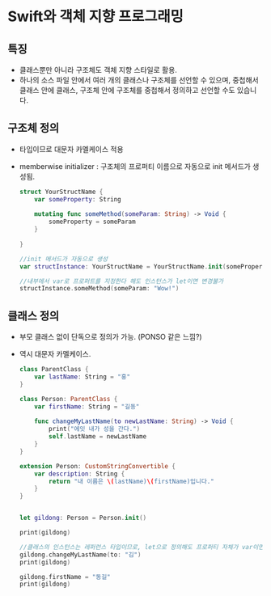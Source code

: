 # Swift와 객체 지향 프로그래밍

## 특징
- 클래스뿐만 아니라 구조체도 객체 지향 스타일로 활용.
- 하나의 소스 파일 안에서 여러 개의 클래스나 구조체를 선언할 수 있으며, 중첩해서 클래스 안에 클래스, 구조체 안에 구조체를 중첩해서 정의하고 선언할 수도 있습니다.

## 구조체 정의
- 타입이므로 대문자 카멜케이스 적용
- memberwise initializer : 구조체의 프로퍼티 이름으로 자동으로 init 메서드가 생성됨.

	```swift
	struct YourStructName {
	    var someProperty: String
	    
	    mutating func someMethod(someParam: String) -> Void {
	        someProperty = someParam
	    }
	    
	}
	
	//init 메서드가 자동으로 생성
	var structInstance: YourStructName = YourStructName.init(someProperty: "Hey!")
	
	//내부에서 var로 프로퍼트를 지정한다 해도 인스턴스가 let이면 변경불가
	structInstance.someMethod(someParam: "Wow!")
	
	
	```
	
## 클래스 정의
- 부모 클래스 없이 단독으로 정의가 가능. (PONSO 같은 느낌?)
- 역시 대문자 카멜케이스.

	```swift
	class ParentClass {
	    var lastName: String = "홍"
	}
	
	class Person: ParentClass {
	    var firstName: String = "길동"
	    
	    func changeMyLastName(to newLastName: String) -> Void {
	        print("에잇 내가 성을 간다.")
	        self.lastName = newLastName
	    }    
	}
	
	extension Person: CustomStringConvertible {
	    var description: String {
	        return "내 이름은 \(lastName)\(firstName)입니다."
	    }
	}
	
	
	let gildong: Person = Person.init()
	
	print(gildong)
	
	//클래스의 인스턴스는 레퍼런스 타입이므로, let으로 정의해도 프로퍼티 자체가 var이면 다른 값을 할당 가능.
	gildong.changeMyLastName(to: "김")
	print(gildong)
	
	gildong.firstName = "동길"
	print(gildong)
	
	```
	
	
	